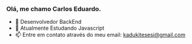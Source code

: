 ### Olá, me chamo Carlos Eduardo.


- 👦 Desenvolvedor BackEnd
- 🌱 Atualmente Estudando Javascript
- 📫 Entre em contato através do meu email: kadukitesesi@gmail.com
